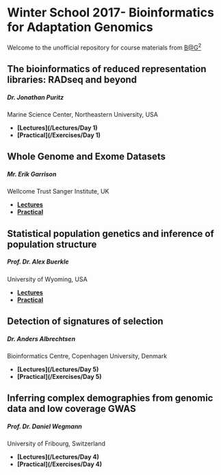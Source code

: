 # Winter School 2017- Bioinformatics for Adaptation Genomics

Welcome to the unofficial repository for course materials from [B@G<sup>2</sup>](http://www.adaptation.ethz.ch/education/winter-school-2017.html)

## The bioinformatics of reduced representation libraries: RADseq and beyond
##### Dr. Jonathan Puritz 
Marine Science Center, Northeastern University, USA

* **[Lectures](/Lectures/Day 1)**
* **[Practical](/Exercises/Day 1)**

## Whole Genome and Exome Datasets
##### Mr. Erik Garrison
Wellcome Trust Sanger Institute, UK

* **[Lectures](https://docs.google.com/presentation/d/1YqbVa1vJPsPjcsQu4-a8pTWHXVAS3FCUR_DnsgqGatw/edit#slide=id.p)**
* **[Practical](https://github.com/ekg/alignment-and-variant-calling-tutorial)**

## Statistical population genetics and inference of population structure 
##### Prof. Dr. Alex Buerkle 
University of Wyoming, USA

* **[Lectures](https://github.com/mfumagalli/Weggis)**
* **[Practical](https://github.com/mfumagalli/Weggis)**

## Detection of signatures of selection
##### Dr. Anders Albrechtsen
Bioinformatics Centre, Copenhagen University, Denmark
	
* **[Lectures](/Lectures/Day 5)**
* **[Practical](/Exercises/Day 5)**

## Inferring complex demographies from genomic data and low coverage GWAS  
##### Prof. Dr. Daniel Wegmann 
University of Fribourg, Switzerland

* **[Lectures](/Lectures/Day 4)**
* **[Practical](/Exercises/Day 4)**









